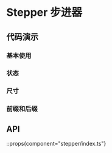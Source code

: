 
# Stepper 步进器

## 代码演示

### 基本使用

<demo react="stepper/demo/base.tsx" />

### 状态

<demo react="stepper/demo/status.tsx" />

### 尺寸

<demo react="stepper/demo/size.tsx" />

### 前缀和后缀

<demo react="stepper/demo/prefix.tsx" />

## API

::props{component="stepper/index.ts"}
